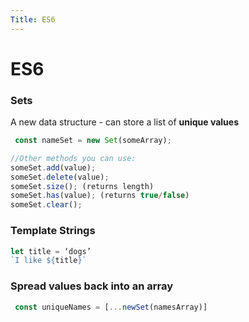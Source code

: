 ```yaml
---
Title: ES6
---
```

# ES6

### Sets
A new data structure - can store a list of **unique values**

```js
 const nameSet = new Set(someArray); 

//Other methods you can use:
someSet.add(value);
someSet.delete(value);
someSet.size(); (returns length)
someSet.has(value); (returns true/false)
someSet.clear();
```

### Template Strings

```js
let title = ‘dogs’
`I like ${title}`
```

### Spread values back into an array

``` js
 const uniqueNames = [...newSet(namesArray)]
```
